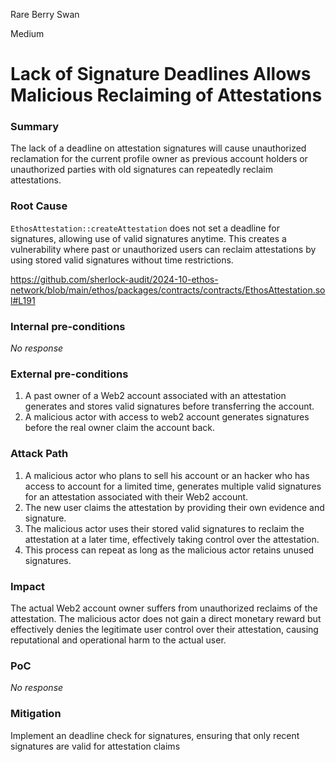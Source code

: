 Rare Berry Swan

Medium

# Lack of Signature Deadlines Allows Malicious Reclaiming of Attestations

### Summary

The lack of a deadline on attestation signatures will cause unauthorized reclamation for the current profile owner as previous account holders or unauthorized parties with old signatures can repeatedly reclaim attestations.

### Root Cause

`EthosAttestation::createAttestation` does not set a deadline for signatures, allowing use of  valid signatures anytime. This creates a vulnerability where past or unauthorized users can reclaim attestations by using stored valid signatures without time restrictions.

https://github.com/sherlock-audit/2024-10-ethos-network/blob/main/ethos/packages/contracts/contracts/EthosAttestation.sol#L191

### Internal pre-conditions

_No response_

### External pre-conditions

1. A past owner of a Web2 account associated with an attestation generates and stores valid signatures before transferring the account.
2. A malicious actor with access to web2 account generates signatures before the real owner claim the account back.

### Attack Path

1. A malicious actor who plans to sell his account or an hacker who has access to account for a limited time, generates multiple valid signatures for an attestation associated with their Web2 account.
2. The new user claims the attestation by providing their own evidence and signature.
3. The malicious actor uses their stored valid signatures to reclaim the attestation at a later time, effectively taking control over the attestation.
4. This process can repeat as long as the malicious actor retains unused signatures.

 

### Impact

The actual Web2 account owner suffers from unauthorized reclaims of the attestation. The malicious actor does not gain a direct monetary reward but effectively denies the legitimate user control over their attestation, causing reputational and operational harm to the actual user.

### PoC

_No response_

### Mitigation

Implement an deadline check for signatures, ensuring that only recent signatures are valid for attestation claims